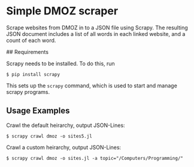 
# Simple DMOZ scraper

Scrape websites from DMOZ in to a JSON file using Scrapy. 
The resulting JSON document includes a list of all words in each linked website, and a count of each word.

## Requirements

Scrapy needs to be installed. To do this, run

	$ pip install scrapy

This sets up the `scrapy` command, which is used to start and manage scrapy programs.

## Usage Examples

Crawl the default heirarchy, output JSON-Lines: 

	$ scrapy crawl dmoz -o sites5.jl

Crawl a custom heirarchy, output JSON-Lines:

	$ scrapy crawl dmoz -o sites.jl -a topic="/Computers/Programming/"
